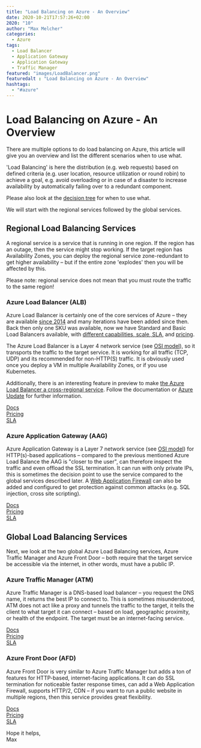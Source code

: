 ```yaml
---
title: "Load Balancing on Azure - An Overview"
date: 2020-10-21T17:57:26+02:00
2020: "10"
author: "Max Melcher"
categories:
  - Azure
tags:
  - Load Balancer
  - Application Gateway
  - Application Gateway
  - Traffic Manager
featured: "images/LoadBalancer.png"
featuredalt : "Load Balancing on Azure - An Overview"
hashtags: 
  - "#azure"
---
```


# Load Balancing on Azure - An Overview

There are multiple options to do load balancing on Azure, this article will give you an overview and list the different scenarios when to use what.<!--more-->

&#39;Load Balancing&#39; is here the distribution (e.g. web requests) based on defined criteria (e.g. user location, resource utilization or round robin) to achieve a goal, e.g. avoid overloading or in case of a disaster to increase availability by automatically failing over to a redundant component.

Please also look at the [decision tree](https://docs.microsoft.com/en-us/azure/architecture/guide/technology-choices/load-balancing-overview#decision-tree-for-load-balancing-in-azure) for when to use what.

We will start with the regional services followed by the global services.

## Regional Load Balancing Services

A regional service is a service that is running in one region. If the region has an outage, then the service might stop working. If the target region has Availability Zones, you can deploy the regional service zone-redundant to get higher availability – but if the entire zone &#39;explodes&#39; then you will be affected by this.

Please note: regional service does not mean that you must route the traffic to the same region!

### Azure Load Balancer (ALB)

Azure Load Balancer is certainly one of the core services of Azure – they are available [since 2014](https://azure.microsoft.com/en-us/blog/internal-load-balancing/) and many iterations have been added since then. Back then only one SKU was available, now we have Standard and Basic Load Balancers available, with [different capabilities, scale, SLA](https://docs.microsoft.com/en-us/azure/load-balancer/skus), and [pricing](https://aka.ms/lbpricing).

The Azure Load Balancer is a Layer 4 network service (see [OSI model](https://en.wikipedia.org/wiki/OSI_model)), so it transports the traffic to the target service. It is working for all traffic (TCP, UDP) and its recommended for non-HTTP(S) traffic. It is obviously used once you deploy a VM in multiple Availability Zones, or if you use Kubernetes.

Additionally, there is an interesting feature in preview to make [the Azure Load Balancer a cross-regional service](https://docs.microsoft.com/en-us/azure/load-balancer/cross-region-overview). Follow the documentation or [Azure Update](https://azure.microsoft.com/en-us/updates/?query=load%20balancer) for further information.

[Docs](https://docs.microsoft.com/en-us/azure/load-balancer/load-balancer-overview)  
[Pricing](https://azure.microsoft.com/pricing/details/load-balancer/)  
[SLA](https://aka.ms/lbsla)  

### Azure Application Gateway (AAG)

Azure Application Gateway is a Layer 7 network service (see [OSI model](https://en.wikipedia.org/wiki/OSI_model)) for HTTP(s)-based applications – compared to the previous mentioned Azure Load Balance the AAG is &quot;closer to the user&quot;, can therefore inspect the traffic and even offload the SSL termination. It can run with only private IPs, this is sometimes the decision point to use the service compared to the global services described later. A [Web Application Firewall](https://docs.microsoft.com/en-us/azure/application-gateway/features#web-application-firewall) can also be added and configured to get protection against common attacks (e.g. SQL injection, cross site scripting).

[Docs](https://docs.microsoft.com/en-us/azure/application-gateway/overview)  
[Pricing](https://azure.microsoft.com/en-us/pricing/details/application-gateway/)  
[SLA](https://azure.microsoft.com/en-us/support/legal/sla/application-gateway/v1_2/)  

## Global Load Balancing Services

Next, we look at the two global Azure Load Balancing services, Azure Traffic Manager and Azure Front Door – both require that the target service be accessible via the internet, in other words, must have a public IP.

### Azure Traffic Manager (ATM)

Azure Traffic Manager is a DNS-based load balancer – you request the DNS name, it returns the best IP to connect to. This is sometimes misunderstood, ATM does not act like a proxy and tunnels the traffic to the target, it tells the client to what target it can connect – based on load, geographic proximity, or health of the endpoint. The target must be an internet-facing service.

[Docs](https://docs.microsoft.com/en-us/azure/traffic-manager/traffic-manager-overview)  
[Pricing](https://azure.microsoft.com/pricing/details/traffic-manager/)  
[SLA](https://azure.microsoft.com/en-us/support/legal/sla/traffic-manager/v1_0/)  

### Azure Front Door (AFD)

Azure Front Door is very similar to Azure Traffic Manager but adds a ton of features for HTTP-based, internet-facing applications. It can do SSL termination for noticeable faster response times, can add a Web Application Firewall, supports HTTP/2, CDN – if you want to run a public website in multiple regions, then this service provides great flexibility.

[Docs](https://docs.microsoft.com/en-us/azure/frontdoor/front-door-overview)  
[Pricing](https://azure.microsoft.com/pricing/details/frontdoor/)  
[SLA](https://azure.microsoft.com/en-us/support/legal/sla/frontdoor/v1_0/)  

Hope it helps,  
Max